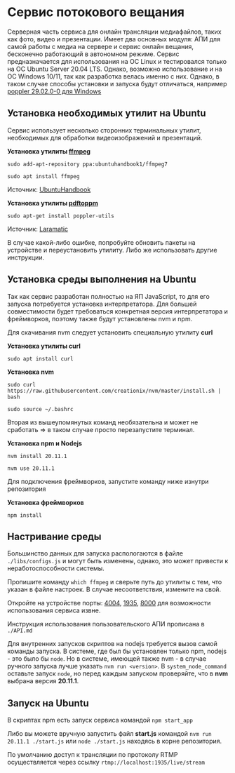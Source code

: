 # Сервис потокового вещания
Серверная часть сервиса для онлайн трансляции медиафайлов, таких как фото, видео и презентации.
Имеет два основных модуля: АПИ для самой работы с медиа на сервере и сервис онлайн вещания, бесконечно работающий в автономном режиме.
Сервис предназначается для использования на ОС Linux и тестировался только на ОС Ubuntu Server 20.04 LTS.
Однако, возможно использование и на ОС Windows 10/11, так как разработка велась именно с них.
Однако, в таком случае способы установки и запуска будут отличаться, например [poppler 29.02.0-0 для Windows](https://github.com/oschwartz10612/poppler-windows/releases)

## Установка необходимых утилит на Ubuntu

Сервис использует несколько сторонних терминальных утилит, необходимых для обработки видеоизображений и презентаций.

**Установка утилиты [ffmpeg](# "Разработка производилась с использованием ffmpeg 7.0-essentials_build-www.gyan.dev, собранной на gcc 13.2.0 с MSYS2")**

```
sudo add-apt-repository ppa:ubuntuhandbook1/ffmpeg7

sudo apt install ffmpeg
```
Источник: [UbuntuHandbook](https://ubuntuhandbook.org/index.php/2024/04/ffmpeg-7-0-ppa-ubuntu/)

**Установка утилиты [pdftoppm](# "Разработка производилась с использованием pdftoppm 24.02.0")**

```
sudo apt-get install poppler-utils
```
Источник: [Laramatic](https://laramatic.com/how-to-install-pdftoppm-on-debian-ubuntu-alpine-arch-kali-centos-fedora-raspbian-and-macos/)

В случае какой-либо ошибке, попробуйте обновить пакеты на устройстве и переустановить утилиту.
Либо же использовать другие инструкции.

## Установка среды выполнения на Ubuntu

Так как сервис разработан полностью на ЯП JavaScript, то для его запуска потребуется установка интерпретатора.
Для большей совместимости будет требоваться конкретная версия интерпретатора и фреймворков, поэтому также будут установлены nvm и npm.

Для скачивания nvm следует установить специальную утилиту **curl**

**Установка утилиты curl**
```
sudo apt install curl
```

**Установка nvm**
```
sudo curl https://raw.githubusercontent.com/creationix/nvm/master/install.sh | bash

sudo source ~/.bashrc
```

Вторая из вышеупомянутых команд необязательна и может не сработать => в таком случае просто перезапустите терминал.

**Установка npm и Nodejs**
```
nvm install 20.11.1

nvm use 20.11.1
```

Для подключения фреймворков, запустите команду ниже изнутри репозитория

**Установка фреймворков**
```
npm install
```

## Настривание среды

Большинство данных для запуска распологаются в файле ```./libs/configs.js``` и могут быть изменены, однако, это может привести к неработоспособности системы.

Пропишите команду ```which ffmpeg``` и сверьте путь до утилиты с тем, что указан в файле настроек.
В случае несоответствия, измените на свой.

Откройте на устройстве порты: [4004](# "Используется для пользовательского АПИ управления трансляцией"), [1935](# "Используется для видеотрансляции по RTMP"), [8000](# "Используется для видеотрансляции по HTTP") для возможности использования сервиса извне.

Инструкция использования пользовательского АПИ прописана в ```./API.md```

Для внутренних запусков скриптов на nodejs требуется вызов самой команды запуска.
В системе, где был бы установлен только npm, nodejs - это было бы ```node```.
Но в системе, имеющей также nvm - в случае ручного запуска лучше указать ```nvm run <version>```.
В ```system_node_command``` оставьте запуск ```node```, но перед каждым запуском проверяйте, что в **nvm** выбрана версия **20.11.1**.

## Запуск на Ubuntu

В скриптах npm есть запуск сервиса командой ```npm start_app```

Либо вы можете вручную запустить файл **start.js** командой ```nvm run 20.11.1 ./start.js``` или ```node ./start.js``` находясь в корне репозитория.

По умолчанию доступ к трансляции по протоколу RTMP осуществляется через ссылку ```rtmp://localhost:1935/live/stream```
